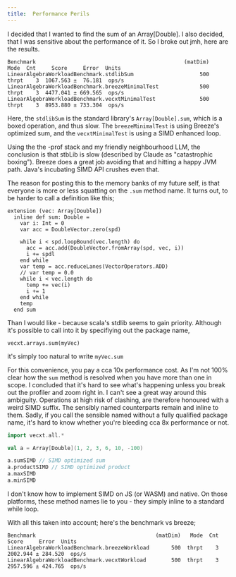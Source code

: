 ```yaml
---
title:  Performance Perils
---
```


I decided that I wanted to find the sum of an Array[Double]. I also decided, that I was sensitive about the performance of it. So I broke out jmh, here are the results.

```
Benchmark                                               (matDim)   Mode  Cnt     Score     Error  Units
LinearAlgebraWorkloadBenchmark.stdlibSum                     500  thrpt    3  1067.563 ±  76.181  ops/s
LinearAlgebraWorkloadBenchmark.breezeMinimalTest             500  thrpt    3  4477.041 ± 669.565  ops/s
LinearAlgebraWorkloadBenchmark.vecxtMinimalTest              500  thrpt    3  8953.880 ± 733.304  ops/s
```

Here, the `stdlibSum` is the standard library's `Array[Double].sum`, which is a boxed operation, and thus slow. The `breezeMinimalTest` is using Breeze's optimized sum, and the `vecxtMinimalTest` is using a SIMD enhanced loop.

Using the the -prof stack and my friendly neighbourhood LLM, the conclusion is that stbLib is slow (described by Claude as "catastrophic boxing"). Breeze does a great job avoiding that and hitting a happy JVM path. Java's incubating SIMD API crushes even that.

The reason for posting this to the memory banks of my future self, is that everyone is more or less squatting on the `.sum` method name. It turns out, to be harder to call a definition like this;
```
extension (vec: Array[Double])
  inline def sum: Double =
    var i: Int = 0
    var acc = DoubleVector.zero(spd)

    while i < spd.loopBound(vec.length) do
      acc = acc.add(DoubleVector.fromArray(spd, vec, i))
      i += spdl
    end while
    var temp = acc.reduceLanes(VectorOperators.ADD)
    // var temp = 0.0
    while i < vec.length do
      temp += vec(i)
      i += 1
    end while
    temp
  end sum
```

Than I would like - because scala's stdlib seems to gain priority. Although it's possible to call into it by specifiying out the package name,

`vecxt.arrays.sum(myVec)`

it's simply too natural to write
`myVec.sum`

For this convenience, you pay a cca 10x performance cost. As I'm not 100% clear how the `sum` method is resolved when you have more than one in scope. I concluded that it's hard to see what's happening unless you break out the profiler and zoom right in. I can't see a great way around this ambiguity. Operations at high risk of clashing, are therefore honoured with a weird SIMD suffix. The sensibly named counterparts remain and inline to them. Sadly, if you call the sensible named without a fully qualified package name, it's hard to know whether you're bleeding cca 8x performance or not.

```scala mdoc
import vecxt.all.*

val a = Array[Double](1, 2, 3, 6, 10, -100)

a.sumSIMD // SIMD optimized sum
a.productSIMD // SIMD optimized product
a.maxSIMD
a.minSIMD

```

I don't know how to implement SIMD on JS (or WASM) and native. On those platforms, these method names lie to you - they simply inline to a standard while loop.

With all this taken into account; here's the benchmark vs breeze;

```
Benchmark                                      (matDim)   Mode  Cnt     Score     Error  Units
LinearAlgebraWorkloadBenchmark.breezeWorkload       500  thrpt    3  2002.944 ± 284.520  ops/s
LinearAlgebraWorkloadBenchmark.vecxtWorkload        500  thrpt    3  2957.596 ± 424.765  ops/s
```

